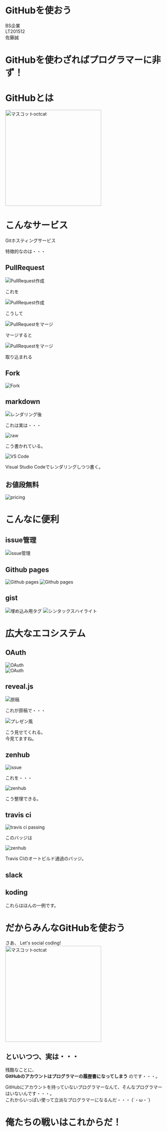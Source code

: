 # GitHubを使おう

<!-- -->  
BS企業  
LT201512  
佐藤誠  


# GitHubを使わざればプログラマーに非ず！



# GitHubとは

<img src="https://octodex.github.com/images/original.png" width="300px" alt="マスコットoctcat">


# こんなサービス

Gitホスティングサービス  
<!-- -->  
特徴的なのは・・・  



## PullRequest  
<!--
    ご存知 'プルリク', 'プルリ', 'PR'  
    GitにはPullRequest機能なし。  
    サードパーティーが"clone->開発->オリジナル開発者に取り込み依頼"することを機能として表現したもの。  
    オープンソース開発のスタンダードになった偉大な機能。  
    このスクリーンショットではサードパーティーではなく自分自身だけど。
-->
![PullRequest作成](pullrequest01.jpg)  

これを  


![PullRequest作成](pullrequest02.jpg)  

こうして  


![PullRequestをマージ](pullrequest03.jpg)  

マージすると  


![PullRequestをマージ](pullrequest04.jpg)  

取り込まれる      


## Fork  
![Fork](fork.jpg)  
<!--
    Git本体には、リポジトリーをどこから持ってきたのかを管理する機能なし。  
    GitHubでは独自にオリジナルリポジトリーを管理している。  
    ちなみに貢献する気がなければFork機能は使わないのがふつう。  
    サードパーティがPullRequestするときに必要。  
    人気のバロメーターの一つ。  
-->



## markdown  
<!--
    ドキュメント類は全部markdownで。  
    GitHub上ではHTMLにレンダリングして表示される。  
    テキストなのでgitでなくてもvcsと相性よし。  
    リアルタイムレンダリングできるエディター多数(例:atom)  
-->

![レンダリング後](markdown01.jpg)  

これは実は・・・


![raw](markdown02.jpg)

こう書かれている。
  

![VS Code](markdown03.jpg)

Visual Studio Codeでレンダリングしつつ書く。
  


## お値段無料  
![pricing](price.jpg)
<!--
    ・・・オープンソース(Public repository)なら。  
    Private repositoryは有料なり。  
-->


# こんなに便利


## issue管理  
![issue管理](issue.jpg)
<!--
    開発項目、バグを管理できる。  
    規模にもよるが多人数での開発でなければチケット/イシュー/バグトラッキングシステムは不要。  
-->


## Github pages  
![Github pages](gh-pages_01.jpg)
![Github pages](gh-pages_02.jpg)      
<!--
    プロジェクトを他者に説明するページ。  
    Gitリポジトリーの1ブランチ。ブランチ名を"gh-pages"にするだけ。  
    Webサーバーが稼働していて、htmlをレンダリングして表示できる。
    アプリケーションサーバー的な使い方はできないが、Javascriptも動くので動きのあるページは作れる。  
    まさしく今見ているこのプレゼン風ページはJavascriptで実現している。
-->


## gist  
![埋め込み用タグ](gist01.jpg)
![シンタックスハイライト](gist02.jpg)
<!--
    コードスニペットを管理できる。  
    これ自身もGitリポジトリー。  
    ブログ埋め込みできる。  
    対応している言語の拡張子であれば、それっぽくシンタックスハイライティングしてくれる。  
-->


# 広大なエコシステム


## OAuth
![OAuth](oauth01.jpg)    
![OAuth](oauth02.jpg)    
<!--
    Githubアカウントでログインできるサービス多数  
-->


## reveal.js  
<!--
    Github pagesをパワポ代わりに！  
    これもmarkdownなので手元のエディターでおk。  
-->

![原稿](gh-pages_03.jpg)   

これが原稿で・・・  


![プレゼン風](gh-pages_04.jpg)

こう見せてくれる。  
今見てますね。
   

## zenhub
<!--
    issueをカンバン風に表示してくれるChromeアプリ。  
-->

![issue](issue.jpg)  

これを・・・  


![zenhub](zenhub.jpg)  

こう整理できる。


## travis ci  
<!--
    Githubでは定番のCIツール。  
    みんなREADME.mdにバッジを貼ってる。  
-->
![travis ci passing](travisci01.jpg)  

このバッジは  


![zenhub](travisci02.jpg)  

Travis CIのオートビルド通過のバッジ。  



## slack  
<!--
-->


## koding  
<!--
-->



これらはほんの一例です。



# だからみんなGitHubを使おう

さあ、 Let's social coding!  
<img src="https://octodex.github.com/images/original.png" width="300px" alt="マスコットoctcat">


<!--
こんなに便利なサービスを使わないんですか？  
プログラマーなら楽をしましょう。  
便利な道具を無視してわざわざ苦労を背負い込むなんてプログラマーじゃないですよ！  
-->

<!-- -->  
<!-- -->  
## といいつつ、実は・・・



残酷なことに、   
**GitHubのアカウントはプログラマーの履歴書になってしまう** 
のです・・・。  
<!-- -->  
GitHubにアカウントを持っていないプログラマーなんて、そんなプログラマーはいないんです・・・。  
これからいっぱい使って立派なプログラマーになるんだ・・・ (´・ω・`)


# 俺たちの戦いはこれからだ！  


